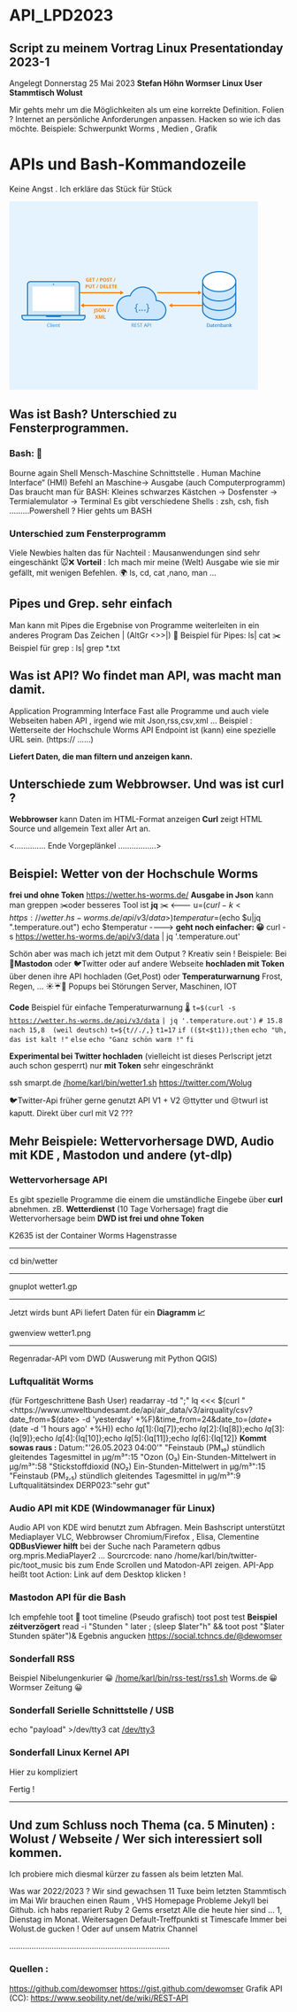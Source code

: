 # API_LPD2023
## Script zu meinem Vortrag Linux Presentationday 2023-1
Angelegt Donnerstag 25 Mai 2023
**Stefan Höhn   Wormser Linux User Stammtisch  Wolust**




Mir gehts mehr um die Möglichkeiten als um eine korrekte Definition.
Folien ? Internet an persönliche Anforderungen anpassen. Hacken so wie ich das möchte.
Beispiele:  Schwerpunkt Worms , Medien , Grafik

APIs und Bash-Kommandozeile
===========================
Keine Angst . Ich erkläre das Stück für Stück

![Rest-API](images/450px-Rest-API.png)


Was ist Bash? Unterschied zu Fensterprogrammen.
-----------------------------------------------
### Bash: 🤗️
Bourne again Shell
Mensch-Maschine Schnittstelle . Human Machine Interface“ (HMI)
Befehl an Maschine-> Ausgabe  (auch Computerprogramm)
Das braucht  man  für BASH:
Kleines schwarzes Kästchen -> Dosfenster -> Termialemulator -> Terminal
Es gibt verschiedene Shells : zsh, csh, fish ………Powershell ?
Hier  gehts um BASH

### Unterschied zum Fensterprogramm
Viele Newbies halten das für Nachteil :
Mausanwendungen sind sehr eingeschänkt 🐭️❌️
**Vorteil** : Ich mach mir meine (Welt) Ausgabe  wie sie mir gefällt, mit wenigen Befehlen. 🌍️
ls, cd, cat ,nano, man …


Pipes und Grep. sehr einfach
----------------------------

Man kann mit Pipes die Ergebnise von Programme weiterleiten in ein anderes Program   Das Zeichen | (AltGr <>>|)
🔗️ Beispiel  für Pipes:  ls| cat
✂️ Beispiel für grep : ls| grep  *.txt

Was ist API?  Wo findet man API, was macht man damit.
-----------------------------------------------------
Application Programming Interface
Fast alle Programme und auch  viele Webseiten haben API , irgend wie mit  Json,rss,csv,xml …
Beispiel : Wetterseite der Hochschule Worms
API Endpoint ist (kann) eine spezielle URL sein. (https:// ……) 

**Liefert Daten, die man filtern und anzeigen kann.**

Unterschiede zum Webbrowser. Und was ist curl ?
-----------------------------------------------
**Webbrowser** kann Daten im HTML-Format anzeigen
**Curl** zeigt HTML Source und allgemein Text aller Art an.

<.............. Ende Vorgeplänkel .................>

Beispiel: Wetter von der Hochschule Worms
-----------------------------------------
**frei und ohne Token**
<https://wetter.hs-worms.de/>
**Ausgabe in Json**  kann man greppen ✂️oder besseres Tool ist **jq**  ✂️
<---
u=$(curl -k <https://wetter.hs-worms.de/api/v3/data>)
temperatur=$(echo $u|jq ".temperature.out")
echo $temperatur
---->
**geht noch einfacher: 😀️**
curl -s <https://wetter.hs-worms.de/api/v3/data> | jq '.temperature.out'
  
Schön aber was mach ich jetzt mit dem  Output ?
Kreativ sein !
Beispiele:
Bei 🐘️**Mastodon** oder 🐦️Twitter oder auf andere Webseite **hochladen mit Token** über denen ihre  API  hochladen  (Get,Post) 
oder **Temperaturwarnung**  Frost, Regen, … ☀️☔️🥶️
Popups bei Störungen  Server, Maschinen, IOT

**Code** Beispiel für einfache Temperaturwarnung 🌡️
``t=$(curl -s`` [``https://wetter.hs-worms.de/api/v3/data``](https://wetter.hs-worms.de/api/v3/data) ``| jq '.temperature.out')``
``# 15.8  nach 15,8  (weil deutsch)`` 
``t=${t//./,}``
``t1=17``
``if (($t<$t1));then``
   ``echo "Uh, das ist kalt !"``
``else``
  ``echo "Ganz schön warm !"``
``fi``

**Experimental  bei Twitter hochladen**  (vielleicht ist dieses Perlscript jetzt auch schon gesperrt)
nur **mit Token** sehr eingeschränkt


ssh smarpt.de [/home/karl/bin/wetter1.sh](file:///home/karl/bin/wetter1.sh)
<https://twitter.com/Wolug>

🐦️Twitter-Api früher gerne genutzt API V1 + V2
😒️ttytter und 😒️twurl ist kaputt.  Direkt über curl mit V2 ???

Mehr Beispiele: Wettervorhersage DWD, Audio mit KDE , Mastodon und andere (yt-dlp)
----------------------------------------------------------------------------------

### Wettervorhersage API
Es gibt spezielle Programme die einem die umständliche Eingebe über **curl** abnehmen.
zB. **Wetterdienst**  (10 Tage Vorhersage) fragt die Wettervorhersage beim **DWD ist frei und ohne Token**

K2635 ist der Container  Worms Hagenstrasse

*****
cd bin/wetter


*****
gnuplot wetter1.gp

*****
Jetzt wirds bunt  APi liefert Daten für ein **Diagramm  📈️**

gwenview wetter1.png


*****

Regenradar-API  vom DWD (Auswerung mit Python QGIS)

### Luftqualität Worms
(für Fortgeschrittene Bash User)
readarray -td ";" lq <<< $(curl "<https://www.umweltbundesamt.de/api/air_data/v3/airquality/csv?date_from=$(date> -d 'yesterday' +%F)&time_from=24&date_to=$(date +%F)&time_to=24&station=1460&lang=de" |grep -E x\|$(date -d '1 hours ago' +%H))
echo ${lq[1]}:${lq[7]};echo ${lq[2]}:${lq[8]};echo ${lq[3]}:${lq[9]};echo ${lq[4]}:${lq[10]};echo ${lq[5]}:${lq[11]};echo ${lq[6]}:${lq[12]}
**Kommt sowas raus :**
Datum:"'26.05.2023 04:00'"
"Feinstaub (PM₁₀) stündlich gleitendes Tagesmittel in µg/m³":15
"Ozon (O₃) Ein-Stunden-Mittelwert in µg/m³":58
"Stickstoffdioxid (NO₂) Ein-Stunden-Mittelwert in µg/m³":15
"Feinstaub (PM₂,₅) stündlich gleitendes Tagesmittel in µg/m³":9
Luftqualitätsindex DERP023:"sehr gut"


### Audio API mit KDE  (Windowmanager für Linux)
Audio API von KDE  wird benutzt zum Abfragen.
Mein Bashscript unterstützt Mediaplayer VLC, Webbrowser Chromium/Firefox , Elisa, Clementine
**QDBusViewer hilft** bei der Suche nach Parametern 
qdbus org.mpris.MediaPlayer2 …
Sourcrcode:
nano /home/karl/bin/twitter-pic/toot_music 
bis zum Ende Scrollen und  Matodon-API zeigen.   API-App heißt toot
Action:
Link auf dem Desktop klicken !

### Mastodon  API  für die Bash

Ich empfehle toot 🐘️
toot timeline (Pseudo grafisch)
toot  post  test
**Beispiel zéitverzögert**
read -i "Stunden " later ; (sleep $later"h"  && toot post "$later Stunden später")&
Egebnis angucken
<https://social.tchncs.de/@dewomser>

### Sonderfall RSS
Beispiel Nibelungenkurier 😀️
[/home/karl/bin/rss-test/rss1.sh](file:///home/karl/bin/rss-test/rss1.sh)
Worms.de 😀️
Wormser Zeitung 😀️

### Sonderfall Serielle Schnittstelle / USB
echo "payload" >/dev/tty3
cat [/dev/tty3](file:///dev/tty3)

### Sonderfall Linux Kernel API
Hier zu kompliziert

Fertig !

*****

Und  zum Schluss noch Thema (ca. 5 Minuten) : Wolust / Webseite / Wer sich interessiert soll kommen.
----------------------------------------------------------------------------------------------------

Ich probiere mich diesmal kürzer zu fassen als beim letzten Mal.

Was war  2022/2023 ?
Wir sind gewachsen 11 Tuxe beim letzten Stammtisch im Mai
Wir brauchen einen Raum , VHS 
Homepage Probleme  Jekyll bei Github.  ich habs repariert  Ruby 2 Gems  ersetzt
Alle die heute hier sind  … 1, Dienstag im Monat. Weitersagen
Default-Treffpunkti st Timescafe
Immer bei Wolust.de gucken !
Oder auf unsem Matrix Channel

………………………………………………………………

### Quellen :
<https://github.com/dewomser>
<https://gist.github.com/dewomser>
Grafik API (CC): <https://www.seobility.net/de/wiki/REST-API>


